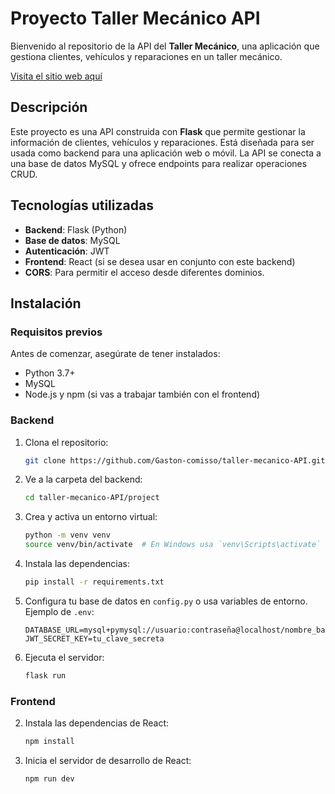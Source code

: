 
# Proyecto Taller Mecánico API

Bienvenido al repositorio de la API del **Taller Mecánico**, una aplicación que gestiona clientes, vehículos y reparaciones en un taller mecánico.

[Visita el sitio web aquí](https://taller-mecanico-api-1.onrender.com/)

## Descripción

Este proyecto es una API construida con **Flask** que permite gestionar la información de clientes, vehículos y reparaciones. Está diseñada para ser usada como backend para una aplicación web o móvil. La API se conecta a una base de datos MySQL y ofrece endpoints para realizar operaciones CRUD.

## Tecnologías utilizadas

- **Backend**: Flask (Python)
- **Base de datos**: MySQL
- **Autenticación**: JWT
- **Frontend**: React (si se desea usar en conjunto con este backend)
- **CORS**: Para permitir el acceso desde diferentes dominios.

## Instalación

### Requisitos previos

Antes de comenzar, asegúrate de tener instalados:

- Python 3.7+
- MySQL
- Node.js y npm (si vas a trabajar también con el frontend)

### Backend

1. Clona el repositorio:
   ```bash
   git clone https://github.com/Gaston-comisso/taller-mecanico-API.git
   ```

2. Ve a la carpeta del backend:
   ```bash
   cd taller-mecanico-API/project
   ```

3. Crea y activa un entorno virtual:
   ```bash
   python -m venv venv
   source venv/bin/activate  # En Windows usa `venv\Scripts\activate`
   ```

4. Instala las dependencias:
   ```bash
   pip install -r requirements.txt
   ```

5. Configura tu base de datos en `config.py` o usa variables de entorno. Ejemplo de `.env`:

   ```
   DATABASE_URL=mysql+pymysql://usuario:contraseña@localhost/nombre_base_de_datos
   JWT_SECRET_KEY=tu_clave_secreta
   ```

7. Ejecuta el servidor:
   ```bash
   flask run
   ```

### Frontend

2. Instala las dependencias de React:
   ```bash
   npm install
   ```

3. Inicia el servidor de desarrollo de React:
   ```bash
   npm run dev
   ```

